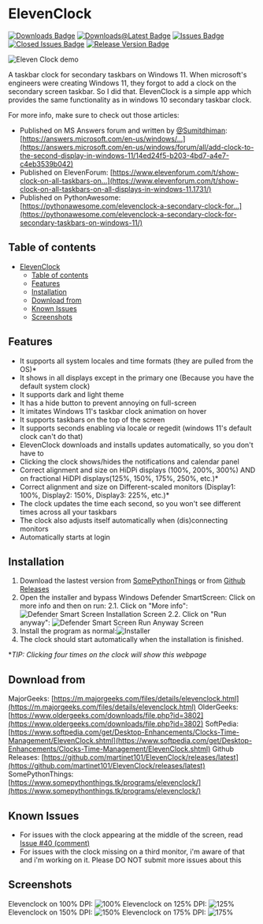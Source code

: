 # ElevenClock
[![Downloads Badge](https://img.shields.io/github/downloads/martinet101/ElevenClock/total.svg?style=for-the-badge)](https://github.com/martinet101/ElevenClock/releases)
[![Downloads@Latest Badge](https://img.shields.io/github/downloads-pre/martinet101/ElevenClock/latest/total?style=for-the-badge)](https://github.com/martinet101/ElevenClock/releases/latest)
[![Issues Badge](https://img.shields.io/github/issues/martinet101/ElevenClock?style=for-the-badge)](https://github.com/martinet101/ElevenClock/issues)
[![Closed Issues Badge](https://img.shields.io/github/issues-closed/martinet101/ElevenClock?style=for-the-badge)](https://github.com/martinet101/ElevenClock/issues?q=is%3Aissue+is%3Aclosed)
[![Release Version Badge](https://img.shields.io/github/v/release/martinet101/ElevenClock?style=for-the-badge)](https://github.com/martinet101/ElevenClock/releases/latest)


![Eleven Clock demo](https://raw.githubusercontent.com/martinet101/SomePythonThings-Media/master/elevenclock/main.webp)

A taskbar clock for secondary taskbars on Windows 11. When microsoft's engineers were creating Windows 11, they forgot to add a clock on the secondary screen taskbar. So I did that. ElevenClock is a simple app which provides the same functionality as in windows 10 secondary taskbar clock.

For more info, make sure to check out those articles:

- Published on MS Answers forum and written by [@Sumitdhiman](https://github.com/Sumitdhiman): [https://answers.microsoft.com/en-us/windows/...](https://answers.microsoft.com/en-us/windows/forum/all/add-clock-to-the-second-display-in-windows-11/14ed24f5-b203-4bd7-a4e7-c4eb3539b042)
- Published on ElevenForum: [https://www.elevenforum.com/t/show-clock-on-all-taskbars-on...](https://www.elevenforum.com/t/show-clock-on-all-taskbars-on-all-displays-in-windows-11.1731/)
- Published on PythonAwesome: [https://pythonawesome.com/elevenclock-a-secondary-clock-for...](https://pythonawesome.com/elevenclock-a-secondary-clock-for-secondary-taskbars-on-windows-11/)

<!--
[!["Buy Me A Coffee"](https://www.buymeacoffee.com/assets/img/custom_images/orange_img.png)](https://www.buymeacoffee.com/martinet101)
<br><br>-->
## Table of contents

- [ElevenClock](#elevenclock)
  - [Table of contents](#table-of-contents)
  - [Features](#features)
  - [Installation](#installation)
  - [Download from](#download-from)
  - [Known Issues](#known-issues)
  - [Screenshots](#screenshots)

## Features

- It supports all system locales and time formats (they are pulled from the OS)*
- It shows in all displays except in the primary one (Because you have the default system clock)
- It supports dark and light theme
- It has a hide button to prevent annoying on full-screen
- It imitates Windows 11's taskbar clock animation on hover
- It supports taskbars on the top of the screen
- It supports seconds enabling via locale or regedit (windows 11's default clock can't do that)
- ElevenClock downloads and installs updates automatically, so you don't have to
- Clicking the clock shows/hides the notifications and calendar panel
- Correct alignment and size on HiDPi displays (100%, 200%, 300%) AND on fractional HiDPI displays(125%, 150%, 175%, 250%, etc.)*
- Correct alignment and size on Different-scaled monitors (Display1: 100%, Display2: 150%, Display3: 225%, etc.)*
- The clock updates the time each second, so you won't see different times across all your taskbars
- The clock also adjusts itself automatically when (dis)connecting monitors
- Automatically starts at login

## Installation

 1. Download the lastest version from [SomePythonThings](https://www.somepythonthings.tk/programs/elevenclock/#downloadSection) or from [Github Releases](https://github.com/martinet101/ElevenClock/releases)
 2. Open the installer and bypass Windows Defender SmartScreen: Click on more info and then on run:
     2.1.  Click on "More info":
     ![Defender Smart Screen Installation Screen](https://github.com/martinet101/ElevenClock/blob/main/media/smartscreen1.jpg?raw=true)
     2.2. Click on "Run anyway":
     ![Defender Smart Screen Run Anyway Screen](https://github.com/martinet101/ElevenClock/blob/main/media/smartscreen2.jpg?raw=true)
 3. Install the program as normal:![Installer](https://github.com/martinet101/ElevenClock/blob/main/media/elevenclock_7.png?raw=true)
 4. The clock should start automatically when the installation is finished.

   **TIP: Clicking four times on the clock will show this webpage*

## Download from

MajorGeeks: [https://m.majorgeeks.com/files/details/elevenclock.html](https://m.majorgeeks.com/files/details/elevenclock.html)
OlderGeeks: [https://www.oldergeeks.com/downloads/file.php?id=3802](https://www.oldergeeks.com/downloads/file.php?id=3802)
SoftPedia: [https://www.softpedia.com/get/Desktop-Enhancements/Clocks-Time-Management/ElevenClock.shtml](https://www.softpedia.com/get/Desktop-Enhancements/Clocks-Time-Management/ElevenClock.shtml)
Github Releases: [https://github.com/martinet101/ElevenClock/releases/latest](https://github.com/martinet101/ElevenClock/releases/latest)
SomePythonThings: [https://www.somepythonthings.tk/programs/elevenclock/](https://www.somepythonthings.tk/programs/elevenclock/)

## Known Issues

- For issues with the clock appearing at the middle of the screen, read [Issue #40 (comment)](https://github.com/martinet101/ElevenClock/issues/40#issuecomment-939523493)
- For issues with the clock missing on a third monitor, i'm aware of that and i'm working on it. Please DO NOT submit more issues about this

## Screenshots

Elevenclock on 100% DPI: ![100%](https://github.com/martinet101/ElevenClock/blob/main/media/elevenclock_1.png?raw=true)
Elevenclock on 125% DPI: ![125%](https://github.com/martinet101/ElevenClock/blob/main/media/elevenclock_2.png?raw=true)
Elevenclock on 150% DPI: ![150%](https://github.com/martinet101/ElevenClock/blob/main/media/elevenclock_3.png?raw=true)
Elevenclock on 175% DPI: ![175%](https://github.com/martinet101/ElevenClock/blob/main/media/elevenclock_4.png?raw=true)
